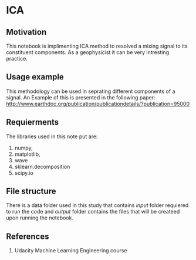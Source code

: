 # ICA


## Motivation

This notebook is implimenting ICA method to resolved a mixing signal to its constituent components. As a geophysicist it can be very intresting practice.

## Usage example

This methodology can be used in seprating different components of a signal. An Example of this is presented in the following paper: http://www.earthdoc.org/publication/publicationdetails/?publication=95000

## Requierments

The libraries used in this note put are:
1. numpy,
2. matplotlib,
3. wave
4. sklearn.decomposition
5. scipy.io


## File structure

There is a data folder used in this study that contains *input* folder requiered to run the code and *output* folder contains the files that will be createed upon running the notebook.


## References

1. Udacity Machine Learning Engineering course
